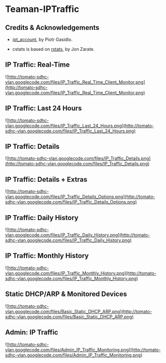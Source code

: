 # Teaman-IPTraffic #

## Credits & Acknowledgements ##

  * [ipt\_account](http://code.google.com/p/ipt-account), by Piotr Gasidlo.

  * cstats is based on [rstats](http://www.polarcloud.com/tomato), by Jon Zarate.

## IP Traffic: Real-Time ##
![http://tomato-sdhc-vlan.googlecode.com/files/IP_Traffic_Real_Time_Client_Monitor.png](http://tomato-sdhc-vlan.googlecode.com/files/IP_Traffic_Real_Time_Client_Monitor.png)

## IP Traffic: Last 24 Hours ##
![http://tomato-sdhc-vlan.googlecode.com/files/IP_Traffic_Last_24_Hours.png](http://tomato-sdhc-vlan.googlecode.com/files/IP_Traffic_Last_24_Hours.png)

## IP Traffic: Details ##
![http://tomato-sdhc-vlan.googlecode.com/files/IP_Traffic_Details.png](http://tomato-sdhc-vlan.googlecode.com/files/IP_Traffic_Details.png)

## IP Traffic: Details + Extras ##
![http://tomato-sdhc-vlan.googlecode.com/files/IP_Traffic_Details_Options.png](http://tomato-sdhc-vlan.googlecode.com/files/IP_Traffic_Details_Options.png)

## IP Traffic: Daily History ##
![http://tomato-sdhc-vlan.googlecode.com/files/IP_Traffic_Daily_History.png](http://tomato-sdhc-vlan.googlecode.com/files/IP_Traffic_Daily_History.png)

## IP Traffic: Monthly History ##
![http://tomato-sdhc-vlan.googlecode.com/files/IP_Traffic_Monthly_History.png](http://tomato-sdhc-vlan.googlecode.com/files/IP_Traffic_Monthly_History.png)

## Static DHCP/ARP & Monitored Devices ##
![http://tomato-sdhc-vlan.googlecode.com/files/Basic_Static_DHCP_ARP.png](http://tomato-sdhc-vlan.googlecode.com/files/Basic_Static_DHCP_ARP.png)

## Admin: IP Traffic ##
![http://tomato-sdhc-vlan.googlecode.com/files/Admin_IP_Traffic_Monitoring.png](http://tomato-sdhc-vlan.googlecode.com/files/Admin_IP_Traffic_Monitoring.png)
